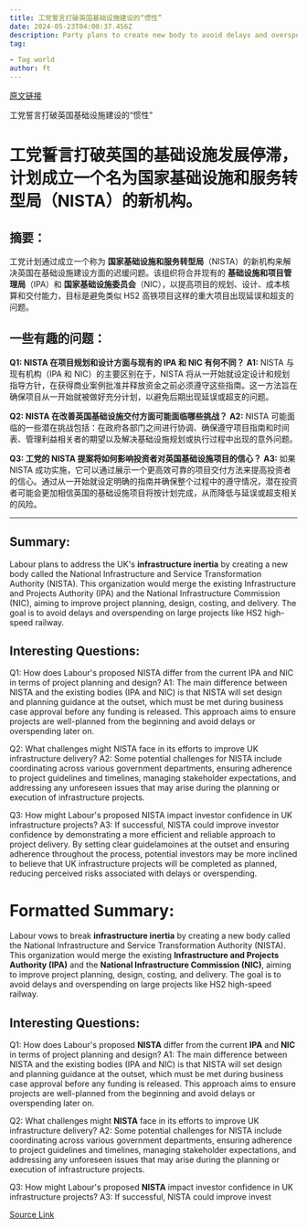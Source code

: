 ```yaml
---
title: 工党誓言打破英国基础设施建设的“惯性”
date: 2024-05-23T04:00:37.456Z
description: Party plans to create new body to avoid delays and overspending on big projects such as HS2
tag: 

- Tag world
author: ft
---
```


[原文链接](https://ft.com/content/4f8337e9-e0f4-4d5a-a320-eee1870ef2d6)

工党誓言打破英国基础设施建设的“惯性”

# 工党誓言打破英国的基础设施发展停滞，计划成立一个名为国家基础设施和服务转型局（NISTA）的新机构。

## 摘要：
工党计划通过成立一个称为 **国家基础设施和服务转型局**（NISTA）的新机构来解决英国在基础设施建设方面的迟缓问题。该组织将合并现有的 **基础设施和项目管理局**（IPA）和 **国家基础设施委员会**（NIC），以提高项目的规划、设计、成本核算和交付能力，目标是避免类似 HS2 高铁项目这样的重大项目出现延误和超支的问题。

## 一些有趣的问题：
**Q1: NISTA 在项目规划和设计方面与现有的 IPA 和 NIC 有何不同？**
**A1:** NISTA 与现有机构（IPA 和 NIC）的主要区别在于，NISTA 将从一开始就设定设计和规划指导方针，在获得商业案例批准并释放资金之前必须遵守这些指南。这一方法旨在确保项目从一开始就被做好充分计划，以避免后期出现延误或超支的问题。

**Q2: NISTA 在改善英国基础设施交付方面可能面临哪些挑战？**
**A2:** NISTA 可能面临的一些潜在挑战包括：在政府各部门之间进行协调、确保遵守项目指南和时间表、管理利益相关者的期望以及解决基础设施规划或执行过程中出现的意外问题。

**Q3: 工党的 NISTA 提案将如何影响投资者对英国基础设施项目的信心？**
**A3:** 如果 NISTA 成功实施，它可以通过展示一个更高效可靠的项目交付方法来提高投资者的信心。通过从一开始就设定明确的指南并确保整个过程中的遵守情况，潜在投资者可能会更加相信英国的基础设施项目将按计划完成，从而降低与延误或超支相关的风险。

---

## Summary:
Labour plans to address the UK's **infrastructure inertia** by creating a new body called the National Infrastructure and Service Transformation Authority (NISTA). This organization would merge the existing Infrastructure and Projects Authority (IPA) and the National Infrastructure Commission (NIC), aiming to improve project planning, design, costing, and delivery. The goal is to avoid delays and overspending on large projects like HS2 high-speed railway.

## Interesting Questions:
Q1: How does Labour's proposed NISTA differ from the current IPA and NIC in terms of project planning and design?
A1: The main difference between NISTA and the existing bodies (IPA and NIC) is that NISTA will set design and planning guidance at the outset, which must be met during business case approval before any funding is released. This approach aims to ensure projects are well-planned from the beginning and avoid delays or overspending later on.

Q2: What challenges might NISTA face in its efforts to improve UK infrastructure delivery?
A2: Some potential challenges for NISTA include coordinating across various government departments, ensuring adherence to project guidelines and timelines, managing stakeholder expectations, and addressing any unforeseen issues that may arise during the planning or execution of infrastructure projects.

Q3: How might Labour's proposed NISTA impact investor confidence in UK infrastructure projects?
A3: If successful, NISTA could improve investor confidence by demonstrating a more efficient and reliable approach to project delivery. By setting clear guidelamoines at the outset and ensuring adherence throughout the process, potential investors may be more inclined to believe that UK infrastructure projects will be completed as planned, reducing perceived risks associated with delays or overspending.

# Formatted Summary:
Labour vows to break **infrastructure inertia** by creating a new body called the National Infrastructure and Service Transformation Authority (NISTA). This organization would merge the existing **Infrastructure and Projects Authority (IPA)** and the **National Infrastructure Commission (NIC)**, aiming to improve project planning, design, costing, and delivery. The goal is to avoid delays and overspending on large projects like HS2 high-speed railway.

## Interesting Questions:
Q1: How does Labour's proposed **NISTA** differ from the current **IPA** and **NIC** in terms of project planning and design?
A1: The main difference between NISTA and the existing bodies (IPA and NIC) is that NISTA will set design and planning guidance at the outset, which must be met during business case approval before any funding is released. This approach aims to ensure projects are well-planned from the beginning and avoid delays or overspending later on.

Q2: What challenges might **NISTA** face in its efforts to improve UK infrastructure delivery?
A2: Some potential challenges for NISTA include coordinating across various government departments, ensuring adherence to project guidelines and timelines, managing stakeholder expectations, and addressing any unforeseen issues that may arise during the planning or execution of infrastructure projects.

Q3: How might Labour's proposed **NISTA** impact investor confidence in UK infrastructure projects?
A3: If successful, NISTA could improve invest

[Source Link](https://ft.com/content/4f8337e9-e0f4-4d5a-a320-eee1870ef2d6)

